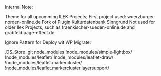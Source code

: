 Internal Note:

Theme for all upcomming ILEK Projects;
First project used: wuerzburger-norden-online.de
Fork of Plugin Kulturdatenbank Sinngrund
Not used for older Ilek Projects, such as fraenkischer-sueden-online.de and grabfeld.page-effect.de

Ignore Pattern for Deploy wit WP Migrate:

.DS_Store
.git
node_modules
!node_modules/simple-lightbox/
!node_modules/leaflet/
!node_modules/leaflet-draw/
!node_modules/leaflet.markercluster/
!node_modules/leaflet.markercluster.layersupport/
